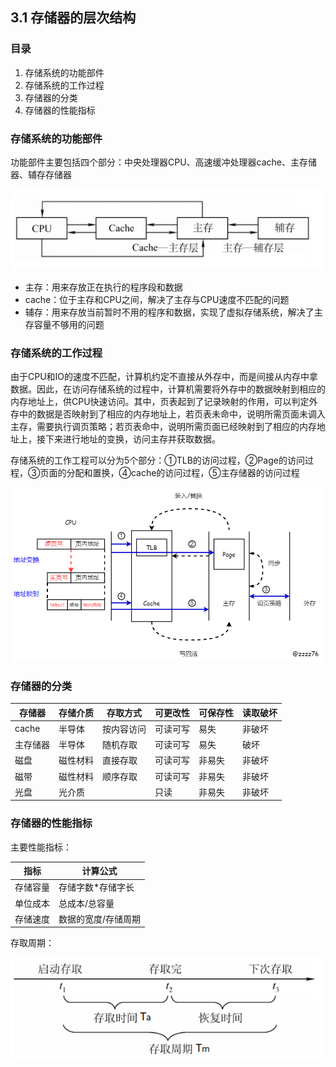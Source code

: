## 3.1 存储器的层次结构

### 目录

1. 存储系统的功能部件
2. 存储系统的工作过程
3. 存储器的分类
4. 存储器的性能指标



### 存储系统的功能部件

功能部件主要包括四个部分：中央处理器CPU、高速缓冲处理器cache、主存储器、辅存存储器

![image-20210829153643699](image-20210829153643699.png)

* 主存：用来存放正在执行的程序段和数据
* cache：位于主存和CPU之间，解决了主存与CPU速度不匹配的问题
* 辅存：用来存放当前暂时不用的程序和数据，实现了虚拟存储系统，解决了主存容量不够用的问题



### 存储系统的工作过程

由于CPU和IO的速度不匹配，计算机约定不直接从外存中，而是间接从内存中拿数据。因此，在访问存储系统的过程中，计算机需要将外存中的数据映射到相应的内存地址上，供CPU快速访问。其中，页表起到了记录映射的作用，可以判定外存中的数据是否映射到了相应的内存地址上，若页表未命中，说明所需页面未调入主存，需要执行调页策略；若页表命中，说明所需页面已经映射到了相应的内存地址上，接下来进行地址的变换，访问主存并获取数据。

存储系统的工作工程可以分为5个部分：①TLB的访问过程，②Page的访问过程，③页面的分配和置换，④cache的访问过程，⑤主存储器的访问过程

![image-20210829164051254](image-20210829164051254.png)



### 存储器的分类

| 存储器   | 存储介质 | 存取方式   | 可更改性 | 可保存性 | 读取破坏 |
| -------- | -------- | ---------- | -------- | -------- | -------- |
| cache    | 半导体   | 按内容访问 | 可读可写 | 易失     | 非破坏   |
| 主存储器 | 半导体   | 随机存取   | 可读可写 | 易失     | 破坏     |
| 磁盘     | 磁性材料 | 直接存取   | 可读可写 | 非易失   | 非破坏   |
| 磁带     | 磁性材料 | 顺序存取   | 可读可写 | 非易失   | 非破坏   |
| 光盘     | 光介质   |            | 只读     | 非易失   | 非破坏   |



### 存储器的性能指标

主要性能指标：

| 指标     | 计算公式            |
| -------- | ------------------- |
| 存储容量 | 存储字数*存储字长   |
| 单位成本 | 总成本/总容量       |
| 存储速度 | 数据的宽度/存储周期 |



存取周期：

![image-20210829221239952](image-20210829221239952.png)
